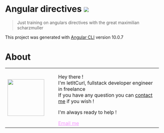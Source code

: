 # Angular directives [![](https://img.shields.io/badge/autor-letItCurl-red.svg)](https://www.linkedin.com/in/roland-lopez-developer/?locale=en_US)
> Just training on angulars directives with the great maximilian scharzmuller

This project was generated with [Angular CLI](https://github.com/angular/angular-cli) version 10.0.7


# About

<table style="border: none;">
  <tr>
    <td>
      <div style="width: 120px;">
        <img style="width: 120px;" src="https://res.cloudinary.com/duydvdaxd/image/upload/w_120,c_fill,ar_1:1,g_auto/v1587723517/Rodeooo_khmmmu.jpg"/>
    </div>
    </td>
    <td>
      <div style="margin-left: 30px;">
        <p>Hey there !</br>
        I'm letItCurl, fullstack developer engineer in freelance</br>
        If you have any question you can <a href="https://www.linkedin.com/in/roland-lopez-developer/?locale=en_US">contact me</a> if you wish !</p>
        <p>I'm always ready to help !</p>
        <a style="color: #f694ff;" href="mailto:rolandlopez.developer@gmail.com?subject=Hey!Areyouavailable?">Email me</a>
    </div>
    </td>
  </tr>
</table>
